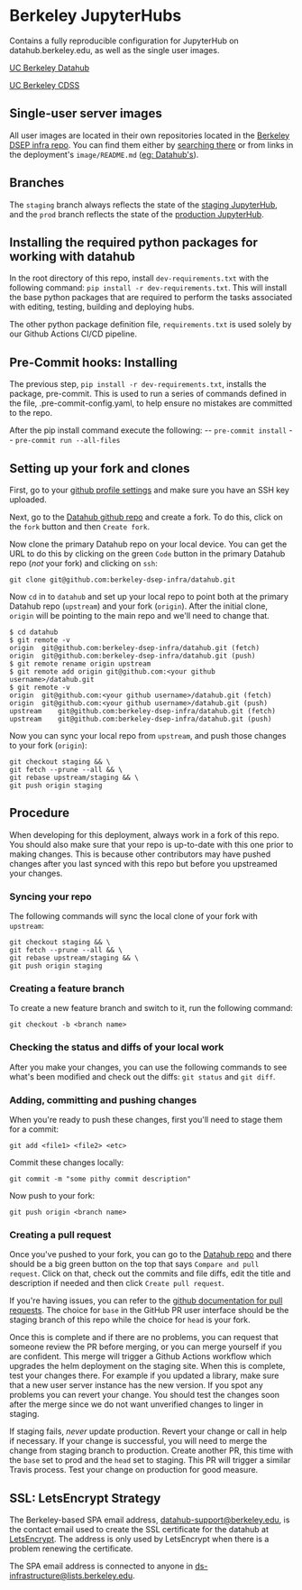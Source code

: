 # Berkeley JupyterHubs 

Contains a fully reproducible configuration for JupyterHub on datahub.berkeley.edu,
as well as the single user images.

[UC Berkeley Datahub](https://cdss.berkeley.edu/data)

[UC Berkeley CDSS](https://cdss.berkeley.edu)

## Single-user server images
All user images are located in their own repositories located in the
[Berkeley DSEP infra repo](https://github.com/berkeley-dsep-infra).  You can
find them either by [searching there](https://github.com/orgs/berkeley-dsep-infra/repositories?language=&q=image&sort=&type=all)
or from links in the deployment's `image/README.md`
([eg: Datahub's](https://github.com/berkeley-dsep-infra/datahub/tree/staging/deployments/datahub/image)).

## Branches

The `staging` branch always reflects the state of the [staging JupyterHub](http://staging.datahub.berkeley.edu),
and the `prod` branch reflects the state of the [production JupyterHub](http://datahub.berkeley.edu).

## Installing the required python packages for working with datahub

In the root directory of this repo, install `dev-requirements.txt` with the
following command:  `pip install -r dev-requirements.txt`.  This will install
the base python packages that are required to perform the tasks associated with
editing, testing, building and deploying hubs.

The other python package definition file, `requirements.txt` is used solely by
our Github Actions CI/CD pipeline.

## Pre-Commit hooks: Installing

The previous step, `pip install -r dev-requirements.txt`, installs the package, pre-commit.
This is used to run a series of commands defined in the file, .pre-commit-config.yaml, to help ensure no mistakes are committed to the repo.

After the pip install command execute the following:
-- `pre-commit install`
-- `pre-commit run --all-files`

## Setting up your fork and clones

First, go to your [github profile settings](https://github.com/settings/keys)
and make sure you have an SSH key uploaded.

Next, go to the [Datahub github repo](https://github.com/berkeley-dsep-infra/datahub/)
and create a fork.  To do this, click on the `fork` button and then `Create fork`.

Now clone the primary Datahub repo on your local device.  You can get the URL to do
this by clicking on the green `Code` button in the primary Datahub repo (*not* your fork)
and clicking on `ssh`:
```
git clone git@github.com:berkeley-dsep-infra/datahub.git
```

Now `cd` in to `datahub` and set up your local repo to point both at the primary
Datahub repo (`upstream`) and your fork (`origin`).  After the initial clone,
`origin` will be pointing to the main repo and we'll need to change that.
```
$ cd datahub
$ git remote -v
origin	git@github.com:berkeley-dsep-infra/datahub.git (fetch)
origin	git@github.com:berkeley-dsep-infra/datahub.git (push)
$ git remote rename origin upstream
$ git remote add origin git@github.com:<your github username>/datahub.git
$ git remote -v
origin	git@github.com:<your github username>/datahub.git (fetch)
origin	git@github.com:<your github username>/datahub.git (push)
upstream	git@github.com:berkeley-dsep-infra/datahub.git (fetch)
upstream	git@github.com:berkeley-dsep-infra/datahub.git (push)
```

Now you can sync your local repo from `upstream`, and push those changes to your
fork (`origin`):
```
git checkout staging && \
git fetch --prune --all && \
git rebase upstream/staging && \
git push origin staging
```

## Procedure

When developing for this deployment, always work in a fork of this repo.
You should also make sure that your repo is up-to-date with this one prior
to making changes. This is because other contributors may have pushed changes
after you last synced with this repo but before you upstreamed your changes.

### Syncing your repo

The following commands will sync the local clone of your fork with `upstream`:
```
git checkout staging && \
git fetch --prune --all && \
git rebase upstream/staging && \
git push origin staging
```

### Creating a feature branch

To create a new feature branch and switch to it, run the following command:
```
git checkout -b <branch name>
```

### Checking the status and diffs of your local work

After you make your changes, you can use the following commands to see
what's been modified and check out the diffs:  `git status` and `git diff`.

### Adding, committing and pushing changes

When you're ready to push these changes, first you'll need to stage them for a
commit:
```
git add <file1> <file2> <etc>
```

Commit these changes locally:
```
git commit -m "some pithy commit description"
```

Now push to your fork:
```
git push origin <branch name>
```

### Creating a pull request

Once you've pushed to your fork, you can go to the
[Datahub repo](https://github.com/berkeley-dsep-infra/datahub) and there
should be a big green button on the top that says `Compare and pull request`.
Click on that, check out the commits and file diffs, edit the title and
description if needed and then click `Create pull request`.

If you're having issues, you can refer to the [github documentation for pull
requests](https://help.github.com/articles/about-pull-requests/).
The choice for `base` in the GitHub PR user interface should be the staging
branch of this repo while the choice for `head` is your fork.

Once this is complete and if there are no problems, you can request that
someone review the PR before merging, or you can merge yourself if you are
confident. This merge will trigger a Github Actions workflow which upgrades the
helm deployment on the staging site. When this is complete, test your
changes there. For example if you updated a library, make sure that a new
user server instance has the new version. If you spot any problems you can
revert your change. You should test the changes soon after the merge since
we do not want unverified changes to linger in staging.

If staging fails, *never* update production. Revert your change or
call in help if necessary. If your change is successful, you will need
to merge the change from staging branch to production. Create another PR,
this time with the `base` set to prod and the `head` set to staging. This
PR will trigger a similar Travis process. Test your change on production
for good measure.

## SSL: LetsEncrypt Strategy
The Berkeley-based SPA email address, datahub-support@berkeley.edu, is the
contact email used to create the SSL certificate for the datahub at
[LetsEncrypt](https://letsencrypt.org/). The address is only used by LetsEncrypt
when there is a problem renewing the certificate.

The SPA email address is connected to anyone in ds-infrastructure@lists.berkeley.edu.
